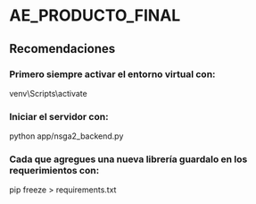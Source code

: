 # AE_PRODUCTO_FINAL

## Recomendaciones
### Primero siempre activar el entorno virtual con: 
venv\Scripts\activate

### Iniciar el servidor con: 
python app/nsga2_backend.py

### Cada que agregues una nueva librería guardalo en los requerimientos con: 
pip freeze > requirements.txt
